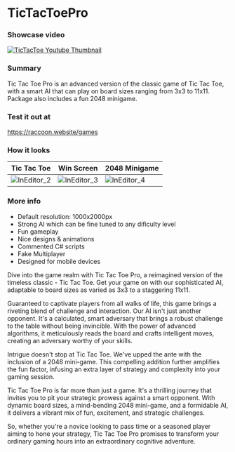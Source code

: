 # TicTacToePro

### Showcase video
[![TicTacToe Youtube Thumbnail](https://github-production-user-asset-6210df.s3.amazonaws.com/48858230/246677954-bc5a1834-6ffb-4cc1-8cff-02408a09491b.png)](https://www.youtube.com/watch?v=QP1wF0XVRfo)

### Summary
Tic Tac Toe Pro is an advanced version of the classic game of Tic Tac Toe, with a smart AI that can play on board sizes ranging from 3x3 to 11x11. Package also includes a fun 2048 minigame.

### Test it out at
https://raccoon.website/games

### How it looks
| Tic Tac Toe | Win Screen | 2048 Minigame |
| --- | --- | --- |
| ![InEditor_2](https://github.com/Mejval5/TicTacToePro/assets/48858230/dd2f1c40-26c2-448b-af24-571259646f10) | ![InEditor_3](https://github.com/Mejval5/TicTacToePro/assets/48858230/83ea7142-9f09-4753-8bf4-aca7a3981dd5) | ![InEditor_4](https://github.com/Mejval5/TicTacToePro/assets/48858230/7b42327f-9ec9-4958-9258-e4455e6e1735) |

### More info
* Default resolution: 1000x2000px
* Strong AI which can be fine tuned to any dificulty level
* Fun gameplay
* Nice designs & animations
* Commented C# scripts
* Fake Multiplayer
* Designed for mobile devices
  
Dive into the game realm with Tic Tac Toe Pro, a reimagined version of the timeless classic - Tic Tac Toe. Get your game on with our sophisticated AI, adaptable to board sizes as varied as 3x3 to a staggering 11x11.

Guaranteed to captivate players from all walks of life, this game brings a riveting blend of challenge and interaction.  Our AI isn't just another opponent. It's a calculated, smart adversary that brings a robust challenge to the table without being invincible. With the power of advanced algorithms, it meticulously reads the board and crafts intelligent moves, creating an adversary worthy of your skills.

Intrigue doesn't stop at Tic Tac Toe. We've upped the ante with the inclusion of a 2048 mini-game. This compelling addition further amplifies the fun factor, infusing an extra layer of strategy and complexity into your gaming session.

Tic Tac Toe Pro is far more than just a game. It's a thrilling journey that invites you to pit your strategic prowess against a smart opponent. With dynamic board sizes, a mind-bending 2048 mini-game, and a formidable AI, it delivers a vibrant mix of fun, excitement, and strategic challenges.

So, whether you're a novice looking to pass time or a seasoned player aiming to hone your strategy, Tic Tac Toe Pro promises to transform your ordinary gaming hours into an extraordinary cognitive adventure.

<br>
